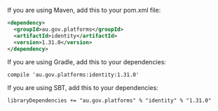 If you are using Maven, add this to your pom.xml file:

```xml
<dependency>
  <groupId>au.gov.platforms</groupId>
  <artifactId>identity</artifactId>
  <version>1.31.0</version>
</dependency>
```

If you are using Gradle, add this to your dependencies:

```
compile 'au.gov.platforms:identity:1.31.0'
```

If you are using SBT, add this to your dependencies:

```
libraryDependencies += "au.gov.platforms" % "identity" % "1.31.0"
```
